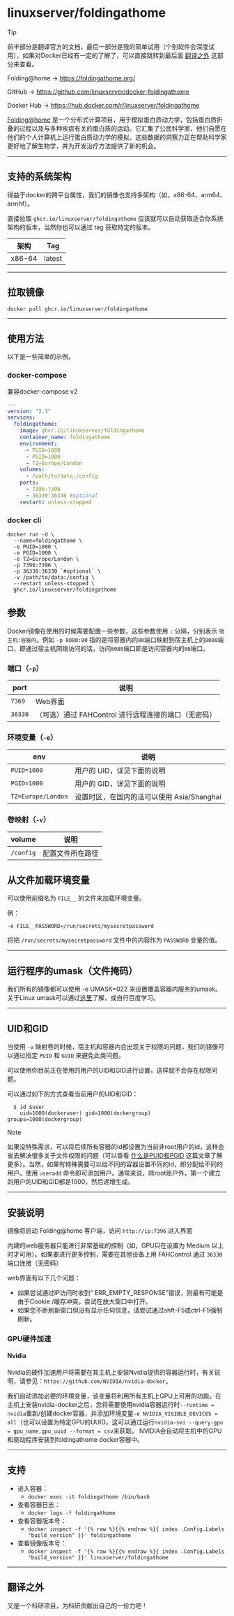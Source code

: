 # linuxserver/foldingathome

> [!TIP]
>
> 前半部分是翻译官方的文档，最后一部分是我的简单试用（个别软件会深度试用），如果对Docker已经有一定的了解了，可以直接跳转到最后面 [翻译之外](#翻译之外) 这部分来查看。

Folding@home → https://foldingathome.org/

GitHub → https://github.com/linuxserver/docker-foldingathome

Docker Hub → https://hub.docker.com/r/linuxserver/foldingathome

[Folding@home](https://foldingathome.org/) 是一个分布式计算项目，用于模拟蛋白质动力学，包括蛋白质折叠的过程以及与多种疾病有关的蛋白质的运动。它汇集了公民科学家，他们自愿在他们的个人计算机上运行蛋白质动力学的模拟。这些数据的洞察力正在帮助科学家更好地了解生物学，并为开发治疗方法提供了新的机会。

------

## 支持的系统架构

得益于docker的跨平台属性，我们的镜像也支持多架构（如，x86-64、arm64、armhf）。

直接拉取 `ghcr.io/linuxserver/foldingathome` 应该就可以自动获取适合你系统架构的版本，当然你也可以通过 tag 获取特定的版本。

| 架构   | Tag    |
| ------ | ------ |
| x86-64 | latest |

------

## 拉取镜像

```shell
docker pull ghcr.io/linuxserver/foldingathome
```

------

## 使用方法

以下是一些简单的示例。

### docker-compose

兼容docker-compose v2

```yaml
---
version: "2.1"
services:
  foldingathome:
    image: ghcr.io/linuxserver/foldingathome
    container_name: foldingathome
    environment:
      - PUID=1000
      - PGID=1000
      - TZ=Europe/London
    volumes:
      - /path/to/data:/config
    ports:
      - 7396:7396
      - 36330:36330 #optional
    restart: unless-stopped
```

### docker cli

```shell
docker run -d \
  --name=foldingathome \
  -e PUID=1000 \
  -e PGID=1000 \
  -e TZ=Europe/London \
  -p 7396:7396 \
  -p 36330:36330 `#optional` \
  -v /path/to/data:/config \
  --restart unless-stopped \
  ghcr.io/linuxserver/foldingathome
```

## 参数

Docker镜像在使用的时候需要配置一些参数，这些参数使用 `:` 分隔，分别表示 `宿主机:容器内`。例如 `-p 8080:80` 指的是将容器内的`80`端口映射到宿主机上的`8080`端口，即通过宿主机网络访问的话，访问`8080`端口即是访问容器内的`80`端口。

### 端口（`-p`）

| port    | 说明                                                 |
| ------- | ---------------------------------------------------- |
| `7369`  | Web界面                                              |
| `36330` | （可选）通过 FAHControl 进行远程连接的端口（无密码） |

### 环境变量（`-e`）

| env                | 说明                                       |
| ------------------ | ------------------------------------------ |
| `PUID=1000`        | 用户的 UID，详见下面的说明                 |
| `PGID=1000`        | 用户的 GID，详见下面的说明                 |
| `TZ=Europe/London` | 设置时区，在国内的话可以使用 Asia/Shanghai |

### 卷映射（`-v`）

| volume    | 说明             |
| --------- | ---------------- |
| `/config` | 配置文件所在路径 |

### 


## 从文件加载环境变量

可以使用前缀名为 `FILE__` 的文件来加载环境变量。

例：

```
-e FILE__PASSWORD=/run/secrets/mysecretpassword
```

将把 `/run/secrets/mysecretpassword` 文件中的内容作为 `PASSWORD` 变量的值。

------

## 运行程序的umask（文件掩码）

我们所有的镜像都可以使用 -e UMASK=022 来设置覆盖容器内服务的umask。关于Linux umask可以通过[这里](https://en.wikipedia.org/wiki/Umask)了解，或自行百度学习。

------

## UID和GID

当使用 `-v` 映射卷的时候，宿主机和容器内会出现关于权限的问题，我们的镜像可以通过指定 `PUID` 和 `GUID` 来避免此类问题。

可以使用你目前正在使用的用户的UID和GID进行设置，这样就不会存在权限问题。

可以通过如下的方式查看当前用户的UID和GID：

```shell
  $ id $user
    uid=1000(dockeruser) gid=1000(dockergroup) groups=1000(dockergroup)
```

> [!NOTE]
>
> 如果没特殊需求，可以将后续所有容器的id都设置为当前非root用户的id，这样会省去解决很多关于文件权限的问题（可以查看 [什么是PUID和PGID](general/understanding-puid-and-pgid.md) 这篇文章了解更多）。当然，如果有特殊需要可以给不同的容器设置不同的id，即分配给不同的用户。使用 `useradd` 命令即可添加用户。通常来说，除root账户外，第一个建立的用户的UID和GID都是1000，然后递增生成。

------

## 安装说明

镜像将启动 Folding@home 客户端，访问 `http://ip:7396` 进入界面

内建的web服务器只能进行非常基础的控制（如，GPU只在设置为 Medium 以上时才可用）。如果要进行更多控制，需要在其他设备上用 FAHControl 通过 `36330` 端口连接（无密码）

web界面有以下几个问题：

- 如果尝试通过IP访问时收到“ ERR_EMPTY_RESPONSE”错误，则最有可能是由于Cookie /缓存冲突。尝试在放大窗口中打开。
- 如果您不断刷新窗口但没有显示任何信息，请尝试通过shft-F5或ctrl-F5强制刷新。

### GPU硬件加速

#### Nvidia

Nvidia的硬件加速用户将需要在其主机上安装Nvidia提供的容器运行时，有关说明，请参见：`https://github.com/NVIDIA/nvidia-docker`。

我们自动添加必要的环境变量，该变量将利用所有主机上GPU上可用的功能。在主机上安装nvidia-docker之后，您将需要使用nvidia容器运行时`--runtime = nvidia`重新/创建docker容器，并添加环境变量`-e NVIDIA_VISIBLE_DEVICES = all`（也可以设置为特定GPU的UUID，这可以通过运行`nvidia-smi --query-gpu = gpu_name,gpu_uuid --format = csv`来获取。 NVIDIA会自动将主机中的GPU和驱动程序安装到foldingathome docker容器中。

------

## 支持

- 进入容器：
  - `docker exec -it foldingathome /bin/bash`
- 查看容器日志：
  - `docker logs -f foldingathome`
- 查看容器版本号：
  - `docker inspect -f '{% raw %}{{% endraw %}{ index .Config.Labels "build_version" }}' foldingathome`
- 查看镜像版本号：
  - `docker inspect -f '{% raw %}{{% endraw %}{ index .Config.Labels "build_version" }}' linuxserver/foldingathome`

------

## 翻译之外

又是一个科研项目，为科研贡献出自己的一份力吧！